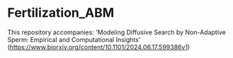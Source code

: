 # Fertilization_ABM
This repository accompanies: 'Modeling Diffusive Search by Non-Adaptive Sperm: Empirical and Computational Insights' (https://www.biorxiv.org/content/10.1101/2024.06.17.599386v1)
